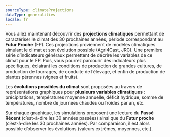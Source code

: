 ```yaml
---
sourceType: climateProjections
dataType: generalities
locale: fr
---
```

Vous allez maintenant découvrir des **projections climatiques** permettant de caractériser le climat des 30 prochaines années, période correspondant au **Futur Proche** (FP). Ces projections proviennent de modèles climatiques simulant le climat et son évolution possible (Agri4Cast, JRC).
Une première série d’indicateurs généraux permettent de décrire les variables de ce climat pour le FP. Puis, vous pourrez parcourir des indicateurs plus spécifiques, éclairant les conditions de production de grandes cultures, de production de fourrages, de conduite de l’élevage, et enfin de production de plantes pérennes (vignes et fruits).

Les **évolutions possibles du climat** sont proposées au travers de représentations
graphiques pour **plusieurs variables climatiques** : précipitations,
températures moyenne annuelle, déficit hydrique, somme de températures, nombre
de journées chaudes ou froides par an, etc.

Sur chaque graphique, les simulations proposent une lecture du **Passé Récent**
(c’est-à-dire les 30 années passées) ainsi que du **Futur proche**
(c’est-à-dire les 30 prochaines années). Par comparaison, il est alors possible
d’observer les évolutions (valeurs extrêmes, moyennes, etc.).
